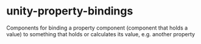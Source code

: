 # unity-property-bindings
Components for binding a property component (component that holds a value) to something that holds or calculates its value, e.g. another property
